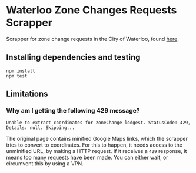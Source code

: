 # Waterloo Zone Changes Requests Scrapper

Scrapper for zone change requests in the City of Waterloo, found [here](https://www.waterloo.ca/en/government/zone-changes.aspx).

## Installing dependencies and testing

```
npm install
npm test
```

## Limitations

### Why am I getting the following 429 message?

```
Unable to extract coordinates for zoneChange lodgest. StatusCode: 429, Details: null. Skipping...
```

The original page contains minified Google Maps links, which the scrapper tries to convert to coordinates.
For this to happen, it needs access to the unminified URL, by making a HTTP request. If it receives a `429` response,
it means too many requests have been made. You can either wait, or circumvent this by using a VPN.
